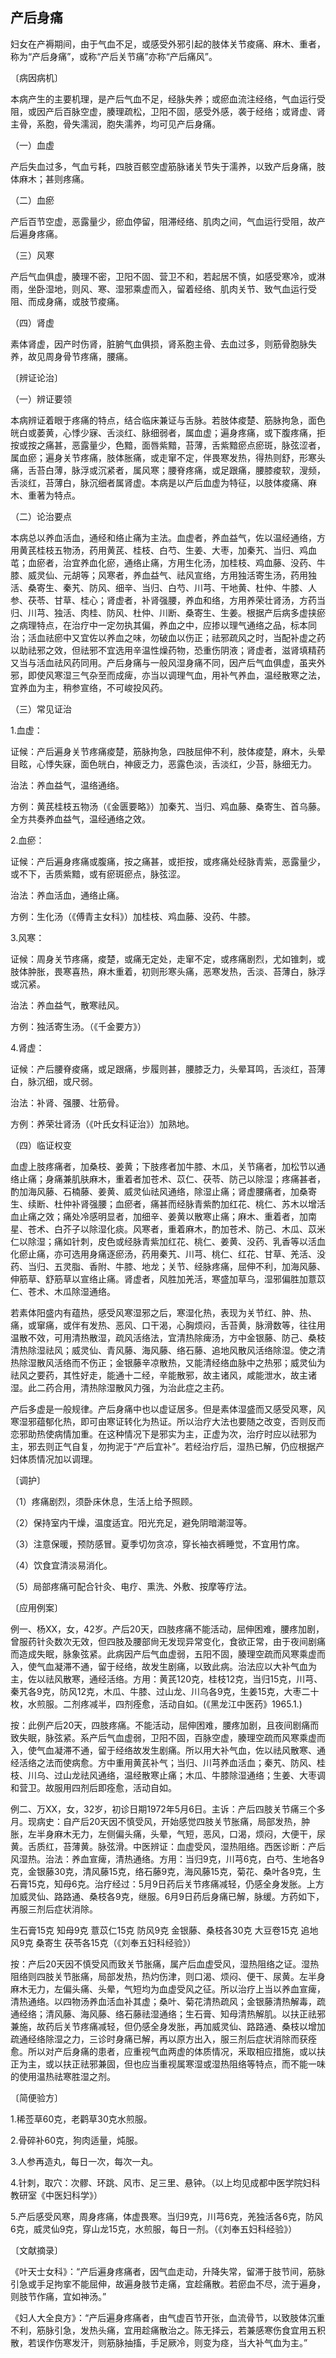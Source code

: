 ## 产后身痛

妇女在产褥期间，由于气血不足，或感受外邪引起的肢体关节痠痛、麻木、重者，称为“产后身痛”，或称“产后关节痛”亦称“产后痛风”。

〔病因病机〕

本病产生的主要机理，是产后气血不足，经脉失养；或瘀血流注经络，气血运行受阻，或因产后百脉空虚，腠理疏松，卫阳不固，感受外感，袭于经络；或肾虚、肾主骨，系胞，骨失濡润，胞失濡养，均可见产后身痛。

（一）血虚

产后失血过多，气血亏耗，四肢百骸空虚筋脉诸关节失于濡养，以致产后身痛，肢体麻木；甚则疼痛。

（二）血瘀

产后百节空虚，恶露量少，瘀血停留，阻滞经络、肌肉之间，气血运行受阻，故产后遍身疼痛。

（三）风寒

产后气血俱虚，腠理不密，卫阳不固、营卫不和，若起居不慎，如感受寒冷，或淋雨，坐卧湿地，则风、寒、湿邪乘虚而入，留着经络、肌肉关节、致气血运行受阻、而成身痛，或肢节痠痛。

（四）肾虚

素体肾虚，因产时伤肾，脏腑气血俱损，肾系胞主骨、去血过多，则筋骨胞脉失养，故见周身骨节疼痛，腰痛。

〔辨证论治〕

（一）辨证要领

本病辨证着眼于疼痛的特点，结合临床兼证与舌脉。若肢体痠楚、筋脉拘急，面色㿠白或萎黄，心悸少寐、舌淡红、脉细弱者，属血虚；遍身疼痛，或下腹疼痛，拒按或按之痛甚，恶露量少，色黯，面唇紫黯，苔薄，舌紫黯瘀点瘀斑，脉弦涩者，属血瘀；遍身关节疼痛，肢体胀痛，或走窜不定，伴畏寒发热，得热则舒，形寒头痛，舌苔白薄，脉浮或沉紧者，属风寒；腰脊疼痛，或足跟痛，腰膝痠软，溲频，舌淡红，苔薄白，脉沉细者属肾虚。本病是以产后血虚为特征，以肢体痠痛、麻木、重著为特点。

（二）论治要点

本病总以养血活血，通经和络止痛为主法。血虚者，养血益气，佐以温经通络，方用黄芪桂枝五物汤，药用黄芪、桂枝、白芍、生姜、大枣，加秦艽、当归、鸡血芚；血瘀者，治宜养血化瘀，通络止痛，方用生化汤，加桂枝、鸡血藤、没药、牛膝、威灵仙、元胡等；风寒者，养血益气、祛风宣络，方用独活寄生汤，药用独活、桑寄生、秦艽、防风、细辛、当归、白芍、川芎、干地黄、杜仲、牛膝、人参、茯苓、甘草、桂心；肾虚者，补肾强腰，养血和络，方用养荣壮肾汤，方药当归、川芎、独活、肉桂、防风、杜仲、川断、桑寄生、生姜。根据产后病多虚挟瘀之病理特点，在治疗中一定勿执其偏，养血之中，应掺以理气通络之品，标本同治；活血祛瘀中又宜佐以养血之味，勿破血以伤正；祛邪疏风之时，当配补虚之药以助祛邪之效，但祛邪不宜选用辛温性燥药物，恐重伤阴液；肾虚者，滋肾填精药又当与活血祛风药同用。产后身痛与一般风湿身痛不同，因产后气血俱虚，虽夹外邪，即使风寒湿三气杂至而成痺，亦当以调理气血，用补气养血，温经散寒之法，宜养血为主，稍参宣络，不可峻投风药。

（三）常见证治

1.血虚：

证候：产后遍身关节疼痛痠楚，筋脉拘急，四肢屈伸不利，肢体痠楚，麻木，头晕目眩，心悸失寐，面色㿠白，神疲乏力，恶露色淡，舌淡红，少苔，脉细无力。

治法：养血益气，温络通络。

方例：黄芪桂枝五物汤（《金匮要略》）加秦艽、当归、鸡血藤、桑寄生、首乌藤。全方共奏养血益气，温经通络之效。

2.血瘀：

证候：产后遍身疼痛或腹痛，按之痛甚，或拒按，或疼痛处经脉青紫，恶露量少，或不下，舌质紫黯，或有瘀斑瘀点，脉弦涩。

治法：养血活血，通络止痛。

方例：生化汤（《傅青主女科》）加桂枝、鸡血藤、没药、牛膝。

3.风寒：

证候：周身关节疼痛，痠楚，或痛无定处，走窜不定，或疼痛剧烈，尤如锥刺，或肢体肿胀，畏寒喜热，麻木重着，初则形寒头痛，恶寒发热，舌淡、苔薄白，脉浮或沉紧。

治法：养血益气，散寒祛风。

方例：独活寄生汤。（《千金要方》）

4.肾虚：

证候：产后腰脊痠痛，或足跟痛，步履则甚，腰膝乏力，头晕耳鸣，舌淡红，苔薄白，脉沉细，或尺弱。

治法：补肾、强腰、壮筋骨。

方例：养荣壮肾汤（《叶氏女科证治》）加熟地。

（四）临证权变

血虚上肢疼痛者，加桑枝、姜黄；下肢疼者加牛膝、木瓜，关节痛者，加松节以通络止痛；身痛兼肌肤麻木，重着者加苍术、苡仁、茯苓、防己以除湿；疼痛甚者，酌加海风藤、石楠藤、姜黄、威灵仙祛风通络，除湿止痛；肾虚腰痛者，加桑寄生、续断、杜仲补肾强腰；血瘀者，痛甚而经脉青紫酌加红花、桃仁、苏木以增活血止痛之效；痛处冷感明显者，加细辛、姜黄以散寒止痛；麻木、重着者，加南星、苍术、白芥子以除湿化痰。风寒者，重着麻木，酌加苍术、防己、木瓜、苡米仁以除湿；痛如针刺，皮色或经脉青紫加红花、桃仁、姜黄、没药、乳香等以活血化瘀止痛，亦可选用身痛逐瘀汤，药用秦艽、川芎、桃仁、红花、甘草、羌活、没药、当归、五灵脂、香附、牛膝、地龙；关节、经脉疼痛，屈伸不利，加海风藤、伸筋草、舒筋草以宣络止痛。肾虚者，风胜加羌活，寒盛加草乌，湿邪偏胜加薏苡仁、苍术、木瓜除湿通络。

若素体阳盛内有蕴热，感受风寒湿邪之后，寒湿化热，表现为关节红、肿、热、痛，或窜痛，或伴有发热、恶风、口干渴，心胸烦闷，舌苔黄，脉滑数等，往往用温散不效，可用清热散湿，疏风活络法，宜清热除痺汤，方中金银藤、防己、桑枝清热除湿祛风；威灵仙、青风藤、海风藤、络石藤、追地风散风活络除湿。使之清热除湿散风活络而不伤正；金银藤辛凉散热，又能清经络血脉中之热邪；威灵仙为祛风之要药，其性好走，能通十二经，辛能散邪，故主诸风，咸能泄水，故主诸湿。此二药合用，清热除湿散风力强，为治此症之主药。

产后多虚是一般规律。产后身痛中也以虚证居多。但是素体湿盛而又感受风寒，风寒湿邪蕴郁化热，即可由寒证转化为热证。所以治疗大法也要随之改变，否则反而恋邪助热使病情加重。在这种情况下是邪实为主，正虚为次，治疗时应以祛邪为主，邪去则正气自复，勿拘泥于“产后宜补”。若经治疗后，湿热已解，仍应根据产妇体质情况加以调理。

〔调护〕

（1）疼痛剧烈，须卧床休息，生活上给予照顾。

（2）保持室内干燥，温度适宜。阳光充足，避免阴暗潮湿等。

（3）注意保暖，预防感冒。夏季切勿贪凉，穿长袖衣裤睡觉，不宜用竹席。

（4）饮食宜清淡易消化。

（5）局部疼痛可配合针灸、电疗、熏洗、外敷、按摩等疗法。

〔应用例案〕

例一、杨XX，女，42岁。产后20天，四肢疼痛不能活动，屈伸困难，腰疼加剧，曾服药针灸数次无效，但四肢及腰部尙无发现异常变化，食欲正常，由于夜间剧痛而造成失眠，脉象弦紧。此病因产后气血虚弱，五阳不固，腠理空疏而风寒乘虚而入，使气血凝滞不通，留于经络，故发生剧痛，以致此病。治法应以大补气血为主，佐以祛风散寒，通经活络。方用：黄芪120克，桂枝12克，当归15克，川芎、秦艽各9克，防风12克，木瓜、牛膝、过山龙、川乌各9克，生姜15克，大枣二十枚，水煎服。二剂疼减半，四剂痊愈，活动自如。(《黑龙江中医药》1965.1.)

按：此例产后20天，四肢疼痛。不能活动，屈伸困难，腰疼加剧，且夜间剧痛而致失眠，脉弦紧。系产后气血虚弱，卫阳不固，百脉空虚，腠理空疏而风寒乘虚而入，使气血凝滞不通，留于经络故发生剧痛。所以用大补气血，佐以祛风散寒、通经活络之法而使病愈。方中重用黄芪补气；当归、川芎养血活血；秦艽、防风、桂枝、川乌、过山龙祛风通络，温经散寒止痛；木瓜、牛膝除湿通络；生姜、大枣调和营卫。故服用四剂后即痊愈，活动自如。

例二、万XX，女，32岁，初诊日期1972年5月6日。主诉：产后四肢关节痛三个多月。现病史：自产后20天因不慎受风，开始感觉四肢关节胀痛，局部发热，肿胀，左半身麻木无力，左侧偏头痛，头晕，气短，恶风，口渴，烦闷，大便干，尿黄。舌质红，苔薄黄。脉弦滑。中医辨证：血虚受风，湿热阻络。西医诊断：产后风湿热。治法：养血宣痺，清热通络。方用：当归9克，川芎6克，白芍、生地各9克，金银藤30克，清风藤15克，络石藤9克，海风藤15克，菊花、桑叶各9克，生石膏15克，知母6克。治疗经过：5月9日药后关节疼痛减轻，仍感全身发胀。上方加威灵仙、路路通、桑枝各9克，继服。6月9日药后身痛已解，脉缓。方药如下，再服三剂后症状消除。

生石膏15克 知母9克 薏苡仁15克 防风9克 金银藤、桑枝各30克 大豆卷15克 追地风9克 桑寄生 茯苓各15克（《刘奉五妇科经验》）

按：产后20天因不慎受风而致关节胀痛，属产后血虚受风，湿热阻络之证。湿热阻络则四肢关节胀痛，局部发热，热灼伤津，则口渴、烦闷、便干、尿黄。左半身麻木无力，左偏头痛、头晕，气短均为血虚受风之征。所以治疗上当以养血宣痺，清热通络。以四物汤养血活血补其虚；桑叶、菊花清热疏风；金银藤清热解毒，疏通经络；清风藤、海风藤、络石藤祛湿通络；生石膏、知母清热解肌。以扶正祛邪兼施，故药后关节疼痛减轻，但仍感全身发胀，再加威灵仙、路路通、桑枝以增加疏通经络除湿之力，三诊时身痛已解，再以原方出入，服三剂后症状消除而获痊愈。所以对产后身痛的患者，应重视气血两虚的体质情况，釆取相应措施，或以扶正为主，或以扶正祛邪兼固，但也应当重视属寒湿或湿热阻络等特点，而不能一味的使用温热祛寒胜湿之剂。

〔简便验方〕

1.稀莶草60克，老鹳草30克水煎服。

2.骨碎补60克，狗肉适量，炖服。

3.人参再造丸，每日一次，每次一丸。

4.针刺，取穴：次髎、环跳、风市、足三里、悬钟。（以上均见成都中医学院妇科教研室《中医妇科学》）

5.产后感受风寒，周身疼痛，体虚畏寒。当归9克，川芎6克，羌独活各6克，防风6克，威灵仙9克，穿山龙15克，水煎服，每日一剂。（《刘奉五妇科经验》）

〔文献摘录〕

《叶天士女科》：“产后遍身疼痛者，因气血走动，升降失常，留滞于肢节间，筋脉引急或手足拘挛不能屈伸，故遍身肢节走痛，宜趁痛散。若瘀血不尽，流于遍身，则肢节作痛，宜如神汤。”

《妇人大全良方》：“产后遍身疼痛者，由气虚百节开张，血流骨节，以致肢体沉重不利，筋脉引急，发热头痛，宜用趁痛散治之。陈无择云，若兼感寒伤食宜用五积散，若误作伤寒发汗，则筋脉抽搐，手足厥冷，则变为痉，当大补气血为主。”
